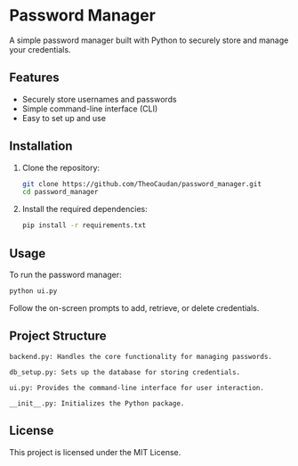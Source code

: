 # Password Manager

A simple password manager built with Python to securely store and manage your credentials.

## Features

- Securely store usernames and passwords
- Simple command-line interface (CLI)
- Easy to set up and use

## Installation

1. Clone the repository:

   ```bash
   git clone https://github.com/TheoCaudan/password_manager.git
   cd password_manager
   ```
2. Install the required dependencies:

   ```bash
   pip install -r requirements.txt
   ```

## Usage

To run the password manager:

   ```bash
   python ui.py
   ```

Follow the on-screen prompts to add, retrieve, or delete credentials.

## Project Structure

    backend.py: Handles the core functionality for managing passwords.

    db_setup.py: Sets up the database for storing credentials.

    ui.py: Provides the command-line interface for user interaction.

    __init__.py: Initializes the Python package.

## License

This project is licensed under the MIT License.
